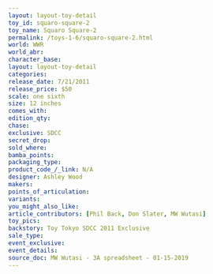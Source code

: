 ```yaml
---
layout: layout-toy-detail 
toy_id: squaro-square-2
toy_name: Squaro Square-2
permalink: /toys-1-6/squaro-square-2.html
world: WWR
world_abr: 
character_base: 
layout: layout-toy-detail
categories: 
release_date: 7/21/2011
release_price: $50 
scale: one sixth
size: 12 inches
comes_with: 
edition_qty: 
chase: 
exclusive: SDCC
secret_drop: 
sold_where: 
bamba_points: 
packaging_type: 
product_code_/_link: N/A
designer: Ashley Wood
makers: 
points_of_articulation: 
variants: 
you_might_also_like: 
article_contributors: [Phil Back, Don Slater, MW Wutasi]
toy_pics: 
backstory: Toy Tokyo SDCC 2011 Exclusive
sale_type: 
event_exclusive: 
event_details: 
source_doc: MW Wutasi - 3A spreadsheet - 01-15-2019
---
```

